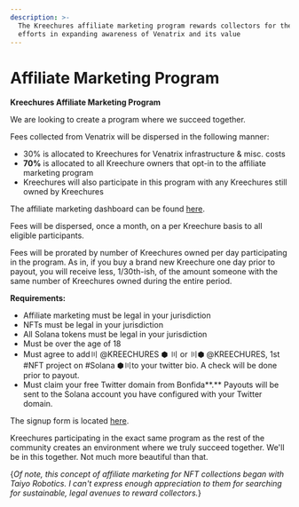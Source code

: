 ```yaml
---
description: >-
  The Kreechures affiliate marketing program rewards collectors for their
  efforts in expanding awareness of Venatrix and its value
---
```


# Affiliate Marketing Program



**Kreechures Affiliate Marketing Program**

We are looking to create a program where we succeed together.&#x20;

Fees collected from Venatrix will be dispersed in the following manner:

* 30% is allocated to Kreechures for Venatrix infrastructure & misc. costs
* **70%** is allocated to all Kreechure owners that opt-in to the affiliate marketing program
* Kreechures will also participate in this program with any Kreechures still owned by Kreechures

The affiliate marketing dashboard can be found [here](https://beta.venatrix.xyz/affiliate).

Fees will be dispersed, once a month, on a per Kreechure basis to all eligible participants.

Fees will be prorated by number of Kreechures owned per day participating in the program. As in, if you buy a brand new Kreechure one day prior to payout, you will receive less, 1/30th-ish, of the amount someone with the same number of Kreechures owned during the entire period.&#x20;

**Requirements:**

* Affiliate marketing must be legal in your jurisdiction
* NFTs must be legal in your jurisdiction
* All Solana tokens must be legal in your jurisdiction
* Must be over the age of 18
* Must agree to add〣 @KREECHURES ⬢ 〣 or 〣⬢ @KREECHURES, 1st #NFT project on #Solana ⬢〣to your twitter bio. A check will be done prior to payout.
* Must claim your free Twitter domain from Bonfida**.** Payouts will be sent to the Solana account you have configured with your Twitter domain.

The signup form is located [here](https://airtable.com/shrSUZ1V8pTJdNEnZ).

Kreechures participating in the exact same program as the rest of the community creates an environment where we truly succeed together. We'll be in this together. Not much more beautiful than that.

{_Of note, this concept of affiliate marketing for NFT collections began with Taiyo Robotics. I can't express enough appreciation to them for searching for sustainable, legal avenues to reward collectors._}
